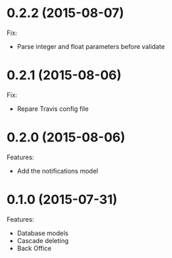 # 0.2.2 (2015-08-07)

Fix:
 - Parse integer and float parameters before validate

# 0.2.1 (2015-08-06)

Fix:
 - Repare Travis config file

# 0.2.0 (2015-08-06)

Features:
 - Add the notifications model

# 0.1.0 (2015-07-31)

Features:
 - Database models
 - Cascade deleting
 - Back Office